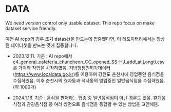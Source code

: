 # DATA
We need version control only usable dataset. This repo focus on make dataset service friendly.


이전 AI repo의 경우 초기 dataset을 만드는데 집중했다면,
이 레포지터리에서는 향상된 데이터셋을 만드는 것에 집중합니다.

- 2023.12.11. 기준 : 
  AI repo에서 c4_general_cafeteria_chuncheon_CC_opened_SS-HJ_addLatiLongti.csv 를 가져와 작업을 시작하였음.
지방행정인허가데이터(https://www.localdata.go.kr)를 이용하여 강원도 춘천시에 영업중인 음식점을 수집하였음.
이후 춘천시의 효자동과 석사동의 영업중인 일반음식점을 수집하였음. (약 1000개)

- 2024.1.16. 기준 :
  음식을 판매하는 업종 중 일반음식점이 아닌 경우도 있음.
휴개음식점과 관광음식점 등 여러 방면으로 음식점을 통합할 수 있는 방법을 고안해봄.

